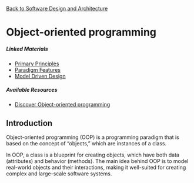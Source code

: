 [Back to Software Design and Architecture](topics/software-design-and-architecture/index.md)

# Object-oriented programming

##### Linked Materials

- [Primary Principles](primary-princples.md)
- [Paradigm Features](paradigm-features.md)
- [Model Driven Design](model-driven-design.md)

##### Available Resources

- [Discover Object-oriented programming](https://opendsa.cs.vt.edu/ODSA/Books/Everything/html/IntroOO.html)

## Introduction

Object-oriented programming (OOP) is a programming paradigm that is based on the concept of “objects,” which are instances of a class.

In OOP, a class is a blueprint for creating objects, which have both data (attributes) and behavior (methods). The main idea behind OOP is to model real-world objects and their interactions, making it well-suited for creating complex and large-scale software systems.
